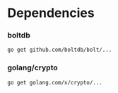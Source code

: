 # Dependencies
### boltdb
<code>go get github.com/boltdb/bolt/...</code>
### golang/crypto
<code>go get golang.com/x/crypto/... </code>
